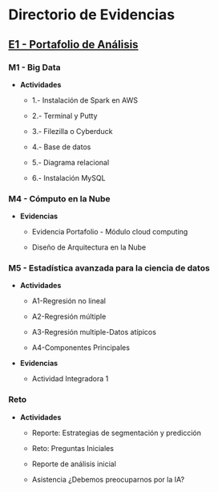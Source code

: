# Directorio de Evidencias

## <u> E1 - Portafolio de Análisis </u>

### M1 - Big Data

- **Actividades**

  - 1.- Instalación de Spark en AWS

  - 2.- Terminal y Putty

  - 3.- Filezilla o Cyberduck

  - 4.- Base de datos

  - 5.- Diagrama relacional

  - 6.- Instalación MySQL

### M4 - Cómputo en la Nube

- **Evidencias**

  - Evidencia Portafolio - Módulo cloud computing

  - Diseño de Arquitectura en la Nube

### M5 - Estadística avanzada para la ciencia de datos

- **Actividades**

  - A1-Regresión no lineal

  - A2-Regresión múltiple

  - A3-Regresión multiple-Datos atípicos

  - A4-Componentes Principales

- **Evidencias**

  - Actividad Integradora 1

### Reto

- **Actividades**

  - Reporte: Estrategias de segmentación y predicción

  - Reto: Preguntas Iniciales

  - Reporte de análisis inicial

  - Asistencia ¿Debemos preocuparnos por la IA?
